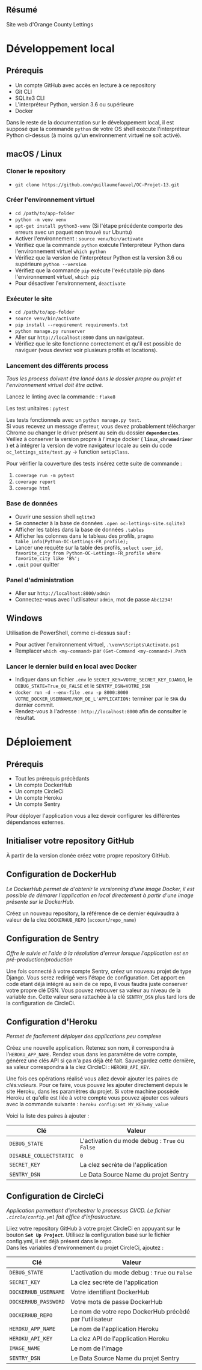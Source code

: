 ## Résumé

Site web d'Orange County Lettings

# Développement local

## Prérequis

- Un compte GitHub avec accès en lecture à ce repository
- Git CLI
- SQLite3 CLI
- L'interpréteur Python, version 3.6 ou supérieure
- Docker

Dans le reste de la documentation sur le développement local, il est supposé que la commande `python` de votre OS shell exécute l'interpréteur Python ci-dessus (à moins qu'un environnement virtuel ne soit activé).

## macOS / Linux  

### Cloner le repository

- `git clone https://github.com/guillaumefauvel/OC-Projet-13.git`

### Créer l'environnement virtuel

- `cd /path/to/app-folder`
- `python -m venv venv`
- `apt-get install python3-venv` (Si l'étape précédente comporte des erreurs avec un paquet non trouvé sur Ubuntu)
- Activer l'environnement : `source venv/bin/activate`
- Vérifiez que la commande `python` exécute l'interpréteur Python dans l'environnement virtuel
`which python`
- Vérifiez que la version de l'interpréteur Python est la version 3.6 ou supérieure `python --version`
- Vérifiez que la commande `pip` exécute l'exécutable pip dans l'environnement virtuel, `which pip`
- Pour désactiver l'environnement, `deactivate`

### Exécuter le site

- `cd /path/to/app-folder`
- `source venv/bin/activate`
- `pip install --requirement requirements.txt`
- `python manage.py runserver`
- Aller sur `http://localhost:8000` dans un navigateur.
- Vérifiez que le site fonctionne correctement et qu'il est possible de naviguer (vous devriez voir plusieurs profils et locations).

### Lancement des différents process

*Tous les process doivent être lancé dans le dossier propre au projet et l'environnement virtuel doit être activé.*

Lancez le linting avec la commande : `flake8` 

Les test unitaires : `pytest`  

Les tests fonctionnels avec un `python manage.py test`.  
Si vous recevez un message d'erreur, vous devez probablement télécharger Chrome ou changer le driver présent au sein du dossier **`dependencies`**. Veillez à conserver la version propre à l'image docker ( **`linux_chromedriver`** ) et à intégrer la version de votre navigateur locale au sein du code `oc_lettings_site/test.py` -> function `setUpClass`.

Pour vérifier la couverture des tests insérez cette suite de commande :
1. `coverage run -m pytest`
2. `coverage report`
3. `coverage html`

### Base de données

- Ouvrir une session shell `sqlite3`
- Se connecter à la base de données `.open oc-lettings-site.sqlite3`
- Afficher les tables dans la base de données `.tables`
- Afficher les colonnes dans le tableau des profils, `pragma table_info(Python-OC-Lettings-FR_profile);`
- Lancer une requête sur la table des profils, `select user_id, favorite_city from Python-OC-Lettings-FR_profile where favorite_city like 'B%';`
- `.quit` pour quitter

### Panel d'administration

- Aller sur `http://localhost:8000/admin`
- Connectez-vous avec l'utilisateur `admin`, mot de passe `Abc1234!`

## Windows

Utilisation de PowerShell, comme ci-dessus sauf :

- Pour activer l'environnement virtuel, `.\venv\Scripts\Activate.ps1` 
- Remplacer `which <my-command>` par `(Get-Command <my-command>).Path`

### Lancer le dernier build en local avec Docker

- Indiquer dans un fichier `.env` le `SECRET_KEY=VOTRE_SECRET_KEY_DJANGO`, le `DEBUG_STATE=True_OU_FALSE` et le `SENTRY_DSN=VOTRE_DSN`
- `docker run -d --env-file .env -p 8000:8000 VOTRE_DOCKER_USERNAME/NOM_DE_L'APPLICATION:` terminer par le `SHA` du dernier commit.
- Rendez-vous à l'adresse : `http://localhost:8000` afin de consulter le résultat.

# Déploiement

## Prérequis

- Tout les prérequis précèdants
- Un compte DockerHub
- Un compte CircleCi
- Un compte Heroku
- Un compte Sentry

Pour déployer l'application vous allez devoir configurer les différentes dépendances externes. 

## Initialiser votre repository GitHub

À partir de la version clonée créez votre propre repository GitHub. 

## Configuration de DockerHub

*Le DockerHub permet de d'obtenir le versionning d'une image Docker, il est possible de démarer l'application en local directement à partir d'une image présente sur le DockerHub.*

Créez un nouveau repository, la référence de ce dernier équivaudra à valeur de la clez `DOCKERHUB_REPO` (`account`/`repo_name`)


## Configuration de Sentry

*Offre le suivie et l'aide à la résolution d'erreur lorsque l'application est en pré-production/production*

Une fois connecté à votre compte Sentry, créez un nouveau projet de type Django. Vous serez redirigé vers l'étape de configuration. Cet apport en code étant déjà intégré au sein de ce repo, il vous faudra juste conserver votre propre clé DSN. Vous pouvez retrouver sa valeur au niveau de la variable `dsn`. Cette valeur sera rattachée à la clé `SENTRY_DSN` plus tard lors de la configuration de CircleCi. 

## Configuration d'Heroku

*Permet de facilement déployer des applications peu complexe*

Créez une nouvelle application. Retenez son nom, il correspondra à l'`HEROKU_APP_NAME`. Rendez vous dans les paramètre de votre compte, générez une clés API si ça n'a pas déjà été fait. Sauvegardez cette dernière, sa valeur correspondra à la clez CircleCi : `HEROKU_API_KEY`.

Une fois ces opérations réalisé vous allez devoir ajouter les paires de *clés:valeurs*.
Pour ce faire, vous pouvez les ajouter directement depuis le site Heroku, dans les paramètres du projet.
Si votre machine possède Heroku et qu'elle est liée à votre compte vous pouvez ajouter ces valeurs avec la commande suivante : `heroku config:set MY_KEY=my_value`

Voici la liste des paires à ajouter :

| Clé | Valeur |
| ----------- | ----------- | 
| `DEBUG_STATE` | L'activation du mode debug : `True` ou `False` |
| `DISABLE_COLLECTSTATIC` | `0` |
| `SECRET_KEY` | La clez secrète de l'application |
| `SENTRY_DSN` | Le Data Source Name du projet Sentry |

## Configuration de CircleCi

*Application permettant d'orchestrer le processus CI/CD. Le fichier `.circle/config.yml` fait office d'infrastructure.*

Liiez votre repository GitHub à votre projet CircleCi en appuyant sur le bouton  **`Set Up Project`**. Utilisez la configuration basé sur le fichier config.yml, il est déjà présent dans le repo.  
Dans les variables d'environnement du projet CircleCi, ajoutez : 


| Clé | Valeur |
| ----------- | ----------- | 
| `DEBUG_STATE` | L'activation du mode debug : `True` ou `False` |
| `SECRET_KEY` | La clez secrète de l'application |
| `DOCKERHUB_USERNAME` | Votre identifiant DockerHub |
| `DOCKERHUB_PASSWORD` | Votre mots de passe DockerHub |
| `DOCKERHUB_REPO` | Le nom de votre repo DockerHub précèdé par l'utilisateur |
| `HEROKU_APP_NAME` | Le nom de l'application Heroku |
| `HEROKU_API_KEY` | La clez API de l'application Heroku |
| `IMAGE_NAME` | Le nom de l'image |
| `SENTRY_DSN` | Le Data Source Name du projet Sentry |



